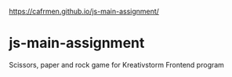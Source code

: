https://cafrmen.github.io/js-main-assignment/

# js-main-assignment
 Scissors, paper and rock game for Kreativstorm Frontend program
